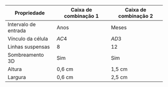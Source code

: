 | Propriedade          | Caixa de combinação 1 | Caixa de combinação 2 |
| -------------------- | --------------------- | --------------------- |
| Intervalo de entrada | Anos                  | Meses                 |
| Vínculo da célula    | $AC$4                 | $AD$3                 |
| Linhas suspensas     | 8                     | 12                    |
| Sombreamento 3D      | Sim                   | Sim                   |
| Altura               | 0,6 cm                | 1,5 cm                |
| Largura              | 0,6 cm                | 2,5 cm                |
